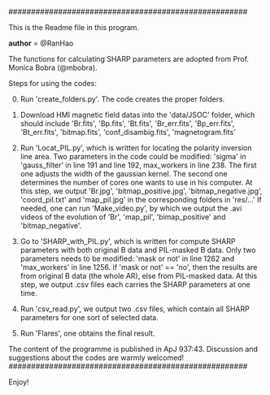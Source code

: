 #####################################################

This is the Readme file in this program.

__author__ = @RanHao

The functions for calculating SHARP parameters are adopted from Prof. Monica Bobra (@mbobra).

Steps for using the codes:

0. Run 'create_folders.py'. The code creates the proper folders.

1. Download HMI magnetic field datas into the 'data/JSOC' folder, which should include 'Br.fits', 'Bp.fits', 'Bt.fits',
   'Br_err.fits', 'Bp_err.fits', 'Bt_err.fits', 'bitmap.fits', 'conf_disambig.fits', 'magnetogram.fits'

2. Run 'Locat_PIL.py', which is written for locating the polarity inversion line area.
   Two parameters in the code could be modified: 'sigma' in 'gauss_filter' in line 191 and line 192, max_workers in line 238.
   The first one adjusts the width of the gaussian kernel. The second one determines the number of cores one wants to use in his computer.
   At this step, we output 'Br.jpg', 'bitmap_positive.jpg', 'bitmap_negative.jpg', 'coord_pil.txt' and 'map_pil.jpg' in the corresponding folders in 'res/...'
   If needed, one can run 'Make_video.py', by which we output the .avi videos of the evolution of 'Br', 'map_pil', 'bimap_positive' and 'bitmap_negative'.

3. Go to 'SHARP_with_PIL.py', which is written for compute SHARP parameters with both original B data and PIL-masked B data.
   Only two parameters needs to be modified: 'mask or not' in line 1262 and 'max_workers' in line 1256.
   if 'mask or not' == 'no', then the results are from original B data (the whole AR), else from PIL-masked data.
   At this step, we output .csv files each carries the SHARP parameters at one time.

4. Run 'csv_read.py', we output two .csv files, which contain all SHARP parameters for one sort of selected data.

5. Run 'Flares', one obtains the final result.

The content of the programme is published in ApJ 937:43.
Discussion and suggestions about the codes are warmly welcomed!
#####################################################

Enjoy!
